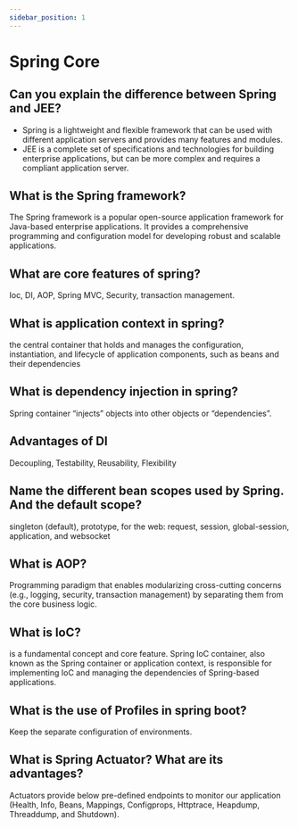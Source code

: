 ```yaml
---
sidebar_position: 1
---
```


# Spring Core

## Can you explain the difference between Spring and JEE?
- Spring is a lightweight and flexible framework that can be used with different application servers and provides many features and modules.
- JEE is a complete set of specifications and technologies for building enterprise applications, but can be more complex and requires a compliant application server.
## What is the Spring framework?	
The Spring framework is a popular open-source application framework for Java-based enterprise applications. It provides a comprehensive programming and configuration model for developing robust and scalable applications.
## What are core features of spring?	
Ioc, DI, AOP, Spring MVC, Security, transaction management.
## What is application context in spring?	
the central container that holds and manages the configuration, instantiation, and lifecycle of application components, such as beans and their dependencies
## What is dependency injection in spring?	
Spring container “injects” objects into other objects or “dependencies”.
## Advantages of DI	
Decoupling, Testability, Reusability, Flexibility
## Name the different bean scopes used by Spring. And the default scope?	
singleton (default), prototype, for the web: request, session, global-session, application, and websocket
## What is AOP?	
Programming paradigm that enables modularizing cross-cutting concerns (e.g., logging, security, transaction management) by separating them from the core business logic. 
## What is IoC?
is a fundamental concept and core feature. Spring IoC container, also known as the Spring container or application context, is responsible for implementing IoC and managing the dependencies of Spring-based applications.
## What is the use of Profiles in spring boot?
Keep the separate configuration of environments.
## What is Spring Actuator? What are its advantages?
Actuators provide below pre-defined endpoints to monitor our application (Health, Info, Beans, Mappings, Configprops, Httptrace, Heapdump, Threaddump, and Shutdown).

